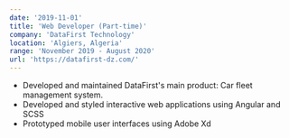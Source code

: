 ```yaml
---
date: '2019-11-01'
title: 'Web Developer (Part-time)'
company: 'DataFirst Technology'
location: 'Algiers, Algeria'
range: 'November 2019 - August 2020'
url: 'https://datafirst-dz.com/'
---
```


- Developed and maintained DataFirst's main product: Car fleet management system. 
- Developed and styled interactive web applications using Angular and SCSS
- Prototyped mobile user interfaces using Adobe Xd

